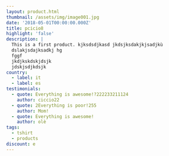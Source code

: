 ```yaml
---
layout: product.html
thumbnail: /assets/img/image001.jpg
date: '2018-05-01T00:00:00.000Z'
title: pcicio8
highlight: 'false'
description: |
  This is a first product. kjksdsdjkasd jkdsjksdakjkjsadjkù
  dslakjsdajksadkj hg
  fggf
  jkdjkskdskjdsjk
  jdskjsdjkdsjk
country:
  - label: it
  - label: es
testimonials:
  - quote: Everything is awesome!?222233211124
    author: ciccio22
  - quote: 2Everything is poor!255
    author: Mom!
  - quote: Everything is awesome!
    author: olè
tags:
  - tshirt
  - products
discount: e
---
```


